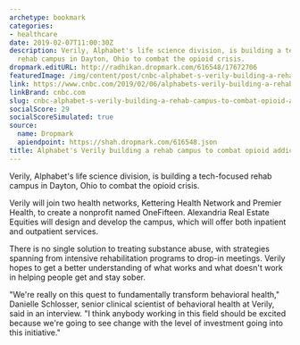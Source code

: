```yaml
---
archetype: bookmark
categories:
- healthcare
date: 2019-02-07T11:00:30Z
description: Verily, Alphabet's life science division, is building a tech-focused
  rehab campus in Dayton, Ohio to combat the opioid crisis.
dropmark.editURL: http://radhikan.dropmark.com/616548/17672706
featuredImage: /img/content/post/cnbc-alphabet-s-verily-building-a-rehab-campus-to-combat-opioid-addiction.jpeg
link: https://www.cnbc.com/2019/02/06/alphabets-verily-building-a-rehab-campus-to-combat-opioid-addiction.html
linkBrand: cnbc.com
slug: cnbc-alphabet-s-verily-building-a-rehab-campus-to-combat-opioid-addiction
socialScore: 29
socialScoreSimulated: true
source:
  name: Dropmark
  apiendpoint: https://shah.dropmark.com/616548.json
title: Alphabet's Verily building a rehab campus to combat opioid addiction
---
```

Verily, Alphabet's life science division, is building a tech-focused rehab campus in Dayton, Ohio to combat the opioid crisis.

Verily will join two health networks, Kettering Health Network and Premier Health, to create a nonprofit named OneFifteen. Alexandria Real Estate Equities will design and develop the campus, which will offer both inpatient and outpatient services.

There is no single solution to treating substance abuse, with strategies spanning from intensive rehabilitation programs to drop-in meetings. Verily hopes to get a better understanding of what works and what doesn't work in helping people get and stay sober.

"We're really on this quest to fundamentally transform behavioral health," Danielle Schlosser, senior clinical scientist of behavioral health at Verily, said in an interview. "I think anybody working in this field should be excited because we're going to see change with the level of investment going into this initiative."

